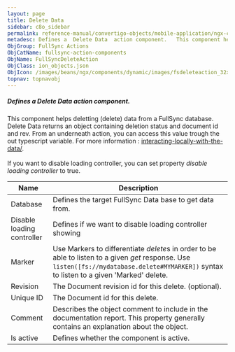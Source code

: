 ```yaml
---
layout: page
title: Delete Data
sidebar: c8o_sidebar
permalink: reference-manual/convertigo-objects/mobile-application/ngx-components/fullsync-action-components/delete-data/
metadesc: Defines a  Delete Data  action component.   This component helps deletting (delete) data from a FullSync database. Delete Data returns an object conta
ObjGroup: FullSync Actions
ObjCatName: fullsync-action-components
ObjName: FullSyncDeleteAction
ObjClass: ion_objects.json
ObjIcon: /images/beans/ngx/components/dynamic/images/fsdeleteaction_32x32.png
topnav: topnavobj
---
```

##### Defines a <i>Delete Data</i> action component. <br/>

 This component helps deletting (delete) data from a FullSync database. Delete Data returns an object containing deletion status and document id and rev. From an underneath action, you can access this value trough the out typescript variable. For more information : <a href='https://www.convertigo.com/documentation/latest/reference-manual/convertigo-mbaas-server/convertigo-full-sync-architecture/#interacting-locally-on-the-mobile-with-the-data'>interacting-locally-with-the-data/</a>. <br/>
<br/>
 If you want to disable loading controller, you can set property <i>disable loading controller</i> to true.

Name | Description 
--- | ---
Database | Defines the target FullSync Data base to get data from.
Disable loading controller | Defines if we want to disable loading controller showing
Marker | Use Markers to differentiate <i>delete</i>s in order to be able to listen to a given <i>get</i> response. Use <code>listen([fs://mydatabase.delete#MYMARKER])</code> syntax to listen to a given 'Marked' delete.
Revision | The Document revision id for this delete. (optional).
Unique ID | The Document id for this delete.
Comment | Describes the object comment to include in the documentation report.  This property generally contains an explanation about the object. 
Is active | Defines whether the component is active. 

